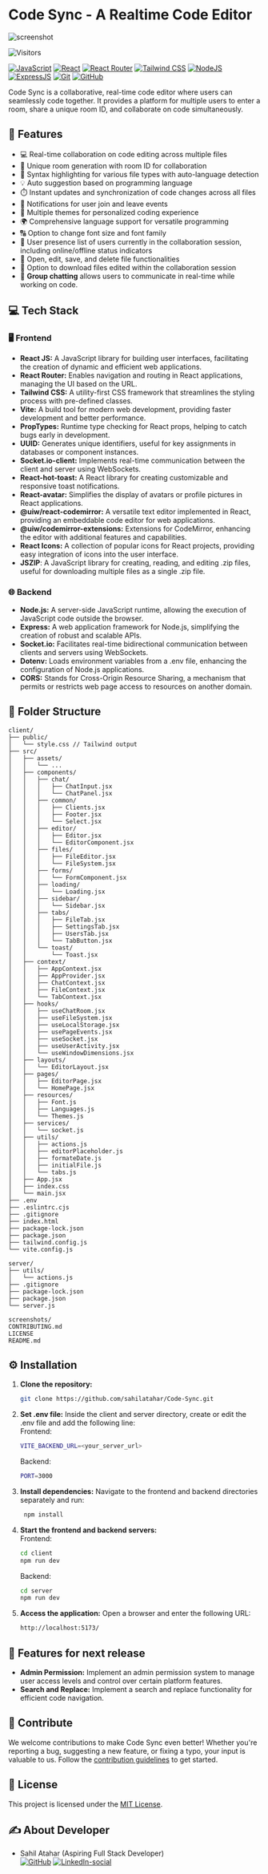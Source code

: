 # Code Sync - A Realtime Code Editor

![screenshot](./screenshots/screenshot.png)

![Visitors](https://api.visitorbadge.io/api/visitors?path=https%3A%2F%2Fgithub.com%2Fsahilatahar%2FCode-Sync&label=Repo%20Views&countColor=%2337d67a&labelStyle=upper)

[![JavaScript](https://img.shields.io/badge/JavaScript-323330?style=for-the-badge&logo=javascript&logoColor=F7DF1E)]()
[![React](https://img.shields.io/badge/React-20232A?style=for-the-badge&logo=react&logoColor=61DAFB)]()
[![React Router](https://img.shields.io/badge/React_Router-CA4245?style=for-the-badge&logo=react-router&logoColor=white)]()
[![Tailwind CSS](https://img.shields.io/badge/Tailwind_CSS-38B2AC?style=for-the-badge&logo=tailwind-css&logoColor=white)]()
[![NodeJS](https://img.shields.io/badge/Node.js-43853D?style=for-the-badge&logo=node.js&logoColor=white)]()
[![ExpressJS](https://img.shields.io/badge/Express.js-404D59?style=for-the-badge)]()
[![Git](https://img.shields.io/badge/GIT-E44C30?style=for-the-badge&logo=git&logoColor=white)]()
[![GitHub](https://img.shields.io/badge/GitHub-100000?style=for-the-badge&logo=github&logoColor=white)]()

Code Sync is a collaborative, real-time code editor where users can seamlessly code together. It provides a platform for multiple users to enter a room, share a unique room ID, and collaborate on code simultaneously.

## 🔮 Features

-   💻 Real-time collaboration on code editing across multiple files
-   🚀 Unique room generation with room ID for collaboration
-   🌈 Syntax highlighting for various file types with auto-language detection
-   💡 Auto suggestion based on programming language
-   ⏱️ Instant updates and synchronization of code changes across all files
-   📣 Notifications for user join and leave events
-   🎨 Multiple themes for personalized coding experience
-   🌍 Comprehensive language support for versatile programming
-   🔠 Option to change font size and font family
-   👥 User presence list of users currently in the collaboration session, including online/offline status indicators
-   📁 Open, edit, save, and delete file functionalities
-   💾 Option to download files edited within the collaboration session
-   💬 **Group chatting** allows users to communicate in real-time while working on code.

## 💻 Tech Stack

### 🖥️ Frontend

-   **React JS:** A JavaScript library for building user interfaces, facilitating the creation of dynamic and efficient web applications.
-   **React Router:** Enables navigation and routing in React applications, managing the UI based on the URL.
-   **Tailwind CSS:** A utility-first CSS framework that streamlines the styling process with pre-defined classes.
-   **Vite:** A build tool for modern web development, providing faster development and better performance.
-   **PropTypes:** Runtime type checking for React props, helping to catch bugs early in development.
-   **UUID:** Generates unique identifiers, useful for key assignments in databases or component instances.
-   **Socket.io-client:** Implements real-time communication between the client and server using WebSockets.
-   **React-hot-toast:** A React library for creating customizable and responsive toast notifications.
-   **React-avatar:** Simplifies the display of avatars or profile pictures in React applications.
-   **@uiw/react-codemirror:** A versatile text editor implemented in React, providing an embeddable code editor for web applications.
-   **@uiw/codemirror-extensions:** Extensions for CodeMirror, enhancing the editor with additional features and capabilities.
-   **React Icons:** A collection of popular icons for React projects, providing easy integration of icons into the user interface.
-   **JSZIP**: A JavaScript library for creating, reading, and editing .zip files, useful for downloading multiple files as a single .zip file.

### 🌐 Backend

-   **Node.js:** A server-side JavaScript runtime, allowing the execution of JavaScript code outside the browser.
-   **Express:** A web application framework for Node.js, simplifying the creation of robust and scalable APIs.
-   **Socket.io:** Facilitates real-time bidirectional communication between clients and servers using WebSockets.
-   **Dotenv:** Loads environment variables from a .env file, enhancing the configuration of Node.js applications.
-   **CORS:** Stands for Cross-Origin Resource Sharing, a mechanism that permits or restricts web page access to resources on another domain.

## 📂 Folder Structure

```
client/
├── public/
│   └── style.css // Tailwind output
├── src/
│   ├── assets/
│   │   └── ...
│   ├── components/
│   │   ├── chat/
│   │   │   ├── ChatInput.jsx
│   │   │   └── ChatPanel.jsx
│   │   ├── common/
│   │   │   ├── Clients.jsx
│   │   │   ├── Footer.jsx
│   │   │   └── Select.jsx
│   │   ├── editor/
│   │   │   ├── Editor.jsx
│   │   │   └── EditorComponent.jsx
│   │   ├── files/
│   │   │   ├── FileEditor.jsx
│   │   │   └── FileSystem.jsx
│   │   ├── forms/
│   │   │   └── FormComponent.jsx
│   │   ├── loading/
│   │   │   └── Loading.jsx
│   │   ├── sidebar/
│   │   │   └── Sidebar.jsx
│   │   ├── tabs/
│   │   │   ├── FileTab.jsx
│   │   │   ├── SettingsTab.jsx
│   │   │   ├── UsersTab.jsx
│   │   │   └── TabButton.jsx
│   │   └── toast/
│   │       └── Toast.jsx
│   ├── context/
│   │   ├── AppContext.jsx
│   │   ├── AppProvider.jsx
│   │   ├── ChatContext.jsx
│   │   ├── FileContext.jsx
│   │   └── TabContext.jsx
│   ├── hooks/
│   │   ├── useChatRoom.jsx
│   │   ├── useFileSystem.jsx
│   │   ├── useLocalStorage.jsx
│   │   ├── usePageEvents.jsx
│   │   ├── useSocket.jsx
│   │   ├── useUserActivity.jsx
│   │   └── useWindowDimensions.jsx
│   ├── layouts/
│   │   └── EditorLayout.jsx
│   ├── pages/
│   │   ├── EditorPage.jsx
│   │   └── HomePage.jsx
│   ├── resources/
│   │   ├── Font.js
│   │   ├── Languages.js
│   │   └── Themes.js
│   ├── services/
│   │   └── socket.js
│   ├── utils/
│   │   ├── actions.js
│   │   ├── editorPlaceholder.js
│   │   ├── formateDate.js
│   │   ├── initialFile.js
│   │   └── tabs.js
│   ├── App.jsx
│   ├── index.css
│   └── main.jsx
├── .env
├── .eslintrc.cjs
├── .gitignore
├── index.html
├── package-lock.json
├── package.json
├── tailwind.config.js
└── vite.config.js

server/
├── utils/
│   └── actions.js
├── .gitignore
├── package-lock.json
├── package.json
└── server.js

screenshots/
CONTRIBUTING.md
LICENSE
README.md
```

## ⚙️ Installation

1. **Clone the repository:**
    ```bash
    git clone https://github.com/sahilatahar/Code-Sync.git
    ```
2. **Set .env file:**
   Inside the client and server directory, create or edit the .env file and add the following line:  
   Frontend:

    ```bash
    VITE_BACKEND_URL=<your_server_url>
    ```

    Backend:

    ```bash
    PORT=3000
    ```

3. **Install dependencies:**
   Navigate to the frontend and backend directories separately and run:
    ```bash
     npm install
    ```
4. **Start the frontend and backend servers:**  
   Frontend:
    ```bash
    cd client
    npm run dev
    ```
    Backend:
    ```bash
    cd server
    npm run dev
    ```
5. **Access the application:**
   Open a browser and enter the following URL:
    ```bash
    http://localhost:5173/
    ```

## 🔮 Features for next release

-   **Admin Permission:** Implement an admin permission system to manage user access levels and control over certain platform features.
-   **Search and Replace:** Implement a search and replace functionality for efficient code navigation.

## 🤝 Contribute

We welcome contributions to make Code Sync even better! Whether you're reporting a bug, suggesting a new feature, or fixing a typo, your input is valuable to us. Follow the [contribution guidelines](CONTRIBUTING.md) to get started.

## 🧾 License

This project is licensed under the [MIT License](LICENSE).

## ✍️ About Developer

-   Sahil Atahar (Aspiring Full Stack Developer)  
    [![GitHub](https://img.shields.io/badge/GitHub-100000.svg?style=for-the-badge&logo=github&logoColor=white)](https://github.com/sahilatahar)
    [![LinkedIn-social](https://img.shields.io/badge/linkedin-%230077B5.svg?style=for-the-badge&logo=linkedin&logoColor=white)](https://linkedin.com/in/sahilatahar)
